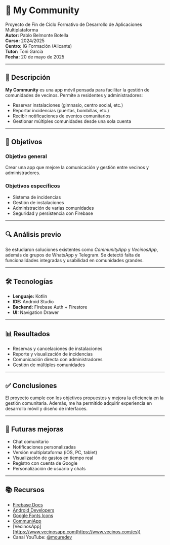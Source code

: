 # 📱 My Community

Proyecto de Fin de Ciclo Formativo de Desarrollo de Aplicaciones Multiplataforma  
**Autor:** Pablo Belmonte Botella  
**Curso:** 2024/2025  
**Centro:** IG Formación (Alicante)  
**Tutor:** Toni García  
**Fecha:** 20 de mayo de 2025  

---

## 📝 Descripción

**My Community** es una app móvil pensada para facilitar la gestión de comunidades de vecinos. Permite a residentes y administradores:

- Reservar instalaciones (gimnasio, centro social, etc.)
- Reportar incidencias (puertas, bombillas, etc.)
- Recibir notificaciones de eventos comunitarios
- Gestionar múltiples comunidades desde una sola cuenta

---

## 🎯 Objetivos

### Objetivo general
Crear una app que mejore la comunicación y gestión entre vecinos y administradores.

### Objetivos específicos
- Sistema de incidencias
- Gestión de instalaciones
- Administración de varias comunidades
- Seguridad y persistencia con Firebase

---

## 🔍 Análisis previo

Se estudiaron soluciones existentes como *CommunityApp* y *VecinosApp*, además de grupos de WhatsApp y Telegram. Se detectó falta de funcionalidades integradas y usabilidad en comunidades grandes.

---

## 🛠️ Tecnologías

- **Lenguaje:** Kotlin  
- **IDE:** Android Studio  
- **Backend:** Firebase Auth + Firestore  
- **UI:** Navigation Drawer  

---

## 📊 Resultados

- Reservas y cancelaciones de instalaciones
- Reporte y visualización de incidencias
- Comunicación directa con administradores
- Gestión de múltiples comunidades

---

## ✅ Conclusiones

El proyecto cumple con los objetivos propuestos y mejora la eficiencia en la gestión comunitaria. Además, me ha permitido adquirir experiencia en desarrollo móvil y diseño de interfaces.

---

## 🚀 Futuras mejoras

- Chat comunitario  
- Notificaciones personalizadas  
- Versión multiplataforma (iOS, PC, tablet)  
- Visualización de gastos en tiempo real  
- Registro con cuenta de Google  
- Personalización de usuario y chats  

---

## 📚 Recursos

- [Firebase Docs](https://firebase.google.com/docs)  
- [Android Developers](https://developer.android.com/docs)  
- [Google Fonts Icons](https://fonts.google.com/icons)  
- [CommuniApp](https://www.communiapp.com(https://www.hugedomains.com/domain_profile.cfm?d=communityapp.com))  
- [VecinosApp][https://www.vecinosapp.com(https://www.vecinos.com/es))  
- Canal YouTube: [@mouredev](https://www.youtube.com/@mouredev)

